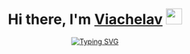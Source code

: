 <h1 align="center">Hi there, I'm <a href="https://daniilshat.ru/" target="_blank">Viachelav</a> 
<img src="https://github.com/blackcater/blackcater/raw/main/images/Hi.gif" height="32"/></h1>
<div style='text-align:center; width:100%'> <a href="https://git.io/typing-svg"><img src="https://readme-typing-svg.herokuapp.com?font=Fira+Code&pause=1000&color=F731DF&width=435&lines=Computer+science+student" alt="Typing SVG" /></a> </div>
